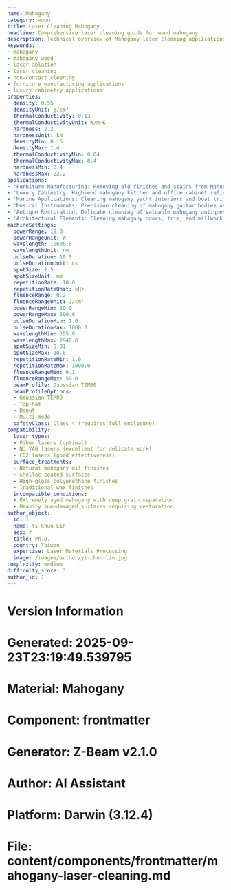 ```yaml
---
name: Mahogany
category: wood
title: Laser Cleaning Mahogany
headline: Comprehensive laser cleaning guide for wood mahogany
description: Technical overview of Mahogany laser cleaning applications and parameters
keywords:
- mahogany
- mahogany wood
- laser ablation
- laser cleaning
- non-contact cleaning
- furniture manufacturing applications
- luxury cabinetry applications
properties:
  density: 0.55
  densityUnit: g/cm³
  thermalConductivity: 0.13
  thermalConductivityUnit: W/m·K
  hardness: 2.2
  hardnessUnit: kN
  densityMin: 0.16
  densityMax: 1.4
  thermalConductivityMin: 0.04
  thermalConductivityMax: 0.4
  hardnessMin: 0.4
  hardnessMax: 22.2
applications:
- 'Furniture Manufacturing: Removing old finishes and stains from Mahogany furniture surfaces'
- 'Luxury Cabinetry: High-end mahogany kitchen and office cabinet refinishing'
- 'Marine Applications: Cleaning mahogany yacht interiors and boat trim'
- 'Musical Instruments: Precision cleaning of mahogany guitar bodies and piano cases'
- 'Antique Restoration: Delicate cleaning of valuable mahogany antiques'
- 'Architectural Elements: Cleaning mahogany doors, trim, and millwork'
machineSettings:
  powerRange: 19.0
  powerRangeUnit: W
  wavelength: 10600.0
  wavelengthUnit: nm
  pulseDuration: 10.0
  pulseDurationUnit: ns
  spotSize: 1.5
  spotSizeUnit: mm
  repetitionRate: 10.0
  repetitionRateUnit: kHz
  fluenceRange: 0.2
  fluenceRangeUnit: J/cm²
  powerRangeMin: 20.0
  powerRangeMax: 500.0
  pulseDurationMin: 1.0
  pulseDurationMax: 1000.0
  wavelengthMin: 355.0
  wavelengthMax: 2940.0
  spotSizeMin: 0.01
  spotSizeMax: 10.0
  repetitionRateMin: 1.0
  repetitionRateMax: 1000.0
  fluenceRangeMin: 0.1
  fluenceRangeMax: 50.0
  beamProfile: Gaussian TEM00
  beamProfileOptions:
  - Gaussian TEM00
  - Top-hat
  - Donut
  - Multi-mode
  safetyClass: Class 4 (requires full enclosure)
compatibility:
  laser_types:
  - Fiber lasers (optimal)
  - Nd:YAG lasers (excellent for delicate work)
  - CO2 lasers (good effectiveness)
  surface_treatments:
  - Natural mahogany oil finishes
  - Shellac coated surfaces
  - High-gloss polyurethane finishes
  - Traditional wax finishes
  incompatible_conditions:
  - Extremely aged mahogany with deep grain separation
  - Heavily sun-damaged surfaces requiring restoration
author_object:
  id: 1
  name: Yi-Chun Lin
  sex: f
  title: Ph.D.
  country: Taiwan
  expertise: Laser Materials Processing
  image: /images/author/yi-chun-lin.jpg
complexity: medium
difficulty_score: 3
author_id: 1
---
```



# Version Information
# Generated: 2025-09-23T23:19:49.539795
# Material: Mahogany
# Component: frontmatter
# Generator: Z-Beam v2.1.0
# Author: AI Assistant
# Platform: Darwin (3.12.4)
# File: content/components/frontmatter/mahogany-laser-cleaning.md